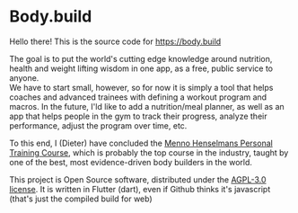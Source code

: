 # Body.build

Hello there! This is the source code for https://body.build

The goal is to put the world's cutting edge knowledge around nutrition, health and weight lifting wisdom in one app, as a free, public service to anyone.  
We have to start small, however, so for now it is simply a tool that helps coaches and advanced trainees with defining
a workout program and macros.  In the future, I'ld like to add a nutrition/meal planner, as well as an app that helps people in the gym to track their progress, analyze their performance, adjust the program over time, etc.

To this end, I (Dieter) have concluded the [Menno Henselmans Personal Training Course](https://mennohenselmans.com/online-pt-course/), which is probably the top course in the industry, taught by one of the best, most evidence-driven body builders in the world.

This project is Open Source software, distributed under the [AGPL-3.0 license](LICENSE).  It is written in Flutter (dart), even if Github thinks it's javascript (that's just the compiled build for web)

